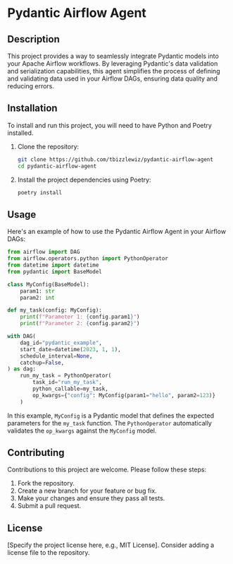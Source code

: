 # Pydantic Airflow Agent

## Description

This project provides a way to seamlessly integrate Pydantic models into your Apache Airflow workflows. By leveraging Pydantic's data validation and serialization capabilities, this agent simplifies the process of defining and validating data used in your Airflow DAGs, ensuring data quality and reducing errors.

## Installation

To install and run this project, you will need to have Python and Poetry installed.

1. Clone the repository:
   ```bash
   git clone https://github.com/tbizzlewiz/pydantic-airflow-agent
   cd pydantic-airflow-agent
   ```

2. Install the project dependencies using Poetry:
   ```bash
   poetry install
   ```

## Usage

Here's an example of how to use the Pydantic Airflow Agent in your Airflow DAGs:

```python
from airflow import DAG
from airflow.operators.python import PythonOperator
from datetime import datetime
from pydantic import BaseModel

class MyConfig(BaseModel):
    param1: str
    param2: int

def my_task(config: MyConfig):
    print(f"Parameter 1: {config.param1}")
    print(f"Parameter 2: {config.param2}")

with DAG(
    dag_id="pydantic_example",
    start_date=datetime(2023, 1, 1),
    schedule_interval=None,
    catchup=False,
) as dag:
    run_my_task = PythonOperator(
        task_id="run_my_task",
        python_callable=my_task,
        op_kwargs={"config": MyConfig(param1="hello", param2=123)}
    )
```

In this example, `MyConfig` is a Pydantic model that defines the expected parameters for the `my_task` function. The `PythonOperator` automatically validates the `op_kwargs` against the `MyConfig` model.

## Contributing

Contributions to this project are welcome. Please follow these steps:

1. Fork the repository.
2. Create a new branch for your feature or bug fix.
3. Make your changes and ensure they pass all tests.
4. Submit a pull request.

## License

[Specify the project license here, e.g., MIT License]. Consider adding a license file to the repository.
